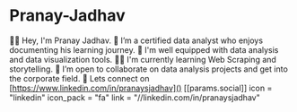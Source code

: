 # Pranay-Jadhav
👋🏻 Hey, I'm Pranay Jadhav.
📓 I’m a certified data analyst who enjoys documenting his learning journey.
💯 I'm well equipped with data analysis and data visualization tools.
👨‍💻 I'm currently learning Web Scraping and storytelling.
👐 I’m open to collaborate on data analysis projects and get into the corporate field.
💬 Lets connect on [https://www.linkedin.com/in/pranaysjadhav]()
[[params.social]]
    icon = "linkedin"
    icon_pack = "fa"
    link = "//linkedin.com/in/pranaysjadhav"
    
